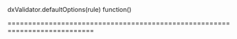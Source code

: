 <!--id-->dxValidator.defaultOptions(rule)<!--/id-->
<!--merge--><!--/merge-->
<!--hidden--><!--/hidden-->
<!--type-->function()<!--/type-->
===========================================================================
